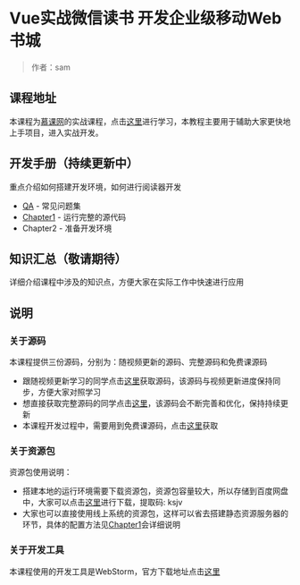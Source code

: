 # Vue实战微信读书 开发企业级移动Web书城

> 作者：sam

## 课程地址

本课程为[慕课网](https://www.imooc.com)的实战课程，点击[这里](https://coding.imooc.com/class/285.html)进行学习，本教程主要用于辅助大家更快地上手项目，进入实战开发。

## 开发手册（持续更新中）
重点介绍如何搭建开发环境，如何进行阅读器开发
- [QA](doc/qa/QA.md) - 常见问题集
- [Chapter1](doc/chapter1/Chapter1.md) - 运行完整的源代码
- Chapter2 - 准备开发环境

## 知识汇总（敬请期待）
详细介绍课程中涉及的知识点，方便大家在实际工作中快速进行应用

## 说明
### 关于源码
本课程提供三份源码，分别为：随视频更新的源码、完整源码和免费课源码
- 跟随视频更新学习的同学点击[这里](https://git.imooc.com/coding-285/vue-imooc-ebook-chapter.git)获取源码，该源码与视频更新进度保持同步，方便大家对照学习
- 想直接获取完整源码的同学点击[这里](https://git.imooc.com/coding-285/vue-imooc-ebook.git)，该源码会不断完善和优化，保持持续更新
- 本课程开发过程中，需要用到免费课源码，点击[这里](https://git.imooc.com/coding-285/vue-imooc-ebook-free.git)获取

### 关于资源包
资源包使用说明：
- 搭建本地的运行环境需要下载资源包，资源包容量较大，所以存储到百度网盘中，大家可以点击[这里](https://pan.baidu.com/s/1x2N7vl8nd2x6x7FnlQH3Cg)进行下载，提取码: ksjv
- 大家也可以直接使用线上系统的资源包，这样可以省去搭建静态资源服务器的环节，具体的配置方法见[Chapter1](doc/chapter1/Chapter1.md)会详细说明

### 关于开发工具
本课程使用的开发工具是WebStorm，官方下载地址点击[这里](https://www.jetbrains.com/webstorm/download)
